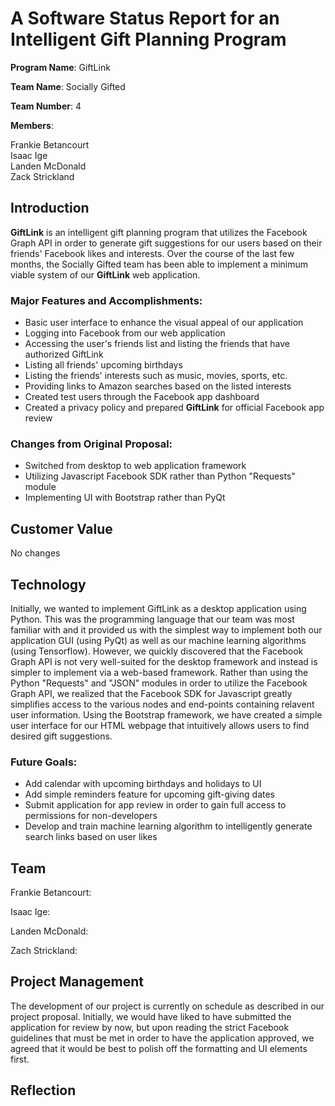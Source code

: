 # A Software Status Report for an Intelligent Gift Planning Program
  
  **Program Name**: GiftLink 
  
  **Team Name**: Socially Gifted
  
  **Team Number**: 4
  
  **Members**:  
    
  Frankie Betancourt  
  Isaac Ige  
  Landen McDonald  
  Zack Strickland  
  
  
  ## Introduction
  **GiftLink** is an intelligent gift planning program that utilizes the Facebook Graph API in order to generate gift suggestions for our users based on their friends' Facebook likes and interests. Over the course of the last few months, the Socially Gifted team has been able to implement a minimum viable system of our **GiftLink** web application. 
  
  ### Major Features and Accomplishments:
  
  - Basic user interface to enhance the visual appeal of our application
  - Logging into Facebook from our web application
  - Accessing the user's friends list and listing the friends that have authorized GiftLink
  - Listing all friends' upcoming birthdays
  - Listing the friends' interests such as music, movies, sports, etc.
  - Providing links to Amazon searches based on the listed interests
  - Created test users through the Facebook app dashboard
  - Created a privacy policy and prepared **GiftLink** for official Facebook app review
  
  ### Changes from Original Proposal:
  
  - Switched from desktop to web application framework
  - Utilizing Javascript Facebook SDK rather than Python "Requests" module
  - Implementing UI with Bootstrap rather than PyQt
  
  
  
  ## Customer Value
  No changes
  
  
  
  ## Technology
  Initially, we wanted to implement GiftLink as a desktop application using Python. This was the programming language that our team was most familiar with and it provided us with the simplest way to implement both our application GUI (using PyQt) as well as our machine learning algorithms (using Tensorflow). However, we quickly discovered that the Facebook Graph API is not very well-suited for the desktop framework and instead is simpler to implement via a web-based framework. Rather than using the Python "Requests" and "JSON" modules in order to utilize the Facebook Graph API, we realized that the Facebook SDK for Javascript greatly simplifies access to the various nodes and end-points containing relavent user information. Using the Bootstrap framework, we have created a simple user interface for our HTML webpage that intuitively allows users to find desired gift suggestions.
  
  ### Future Goals:
   
  - Add calendar with upcoming birthdays and holidays to UI
  - Add simple reminders feature for upcoming gift-giving dates
  - Submit application for app review in order to gain full access to permissions for non-developers
  - Develop and train machine learning algorithm to intelligently generate search links based on user likes
  
  
  
  ## Team
  Frankie Betancourt:
  
  Isaac Ige:
  
  Landen McDonald:
  
  Zach Strickland:
  
  
  
  ## Project Management
  The development of our project is currently on schedule as described in our project proposal. Initially, we would have liked to have submitted the application for review by now, but upon reading the strict Facebook guidelines that must be met in order to have the application approved, we agreed that it would be best to polish off the formatting and UI elements first.
  
  
  
  ## Reflection
  
  
  
